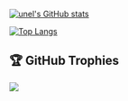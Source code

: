 [![unel's GitHub stats](https://github-readme-stats.vercel.app/api?username=UnelDev&count_private=true&show_icons=true&theme=onedark&count_private=true&layout=compact)](https://github.com/UnelDev)

[![Top Langs](https://github-readme-stats.vercel.app/api/top-langs/?username=UnelDev&theme=onedark&count_private=true&layout=compact)](https://github.com/UnelDev)
## 🏆 GitHub Trophies
![](https://github-profile-trophy.vercel.app/?username=unelDev&theme=onedark&no-frame=true&no-bg=true&margin-w=4)
